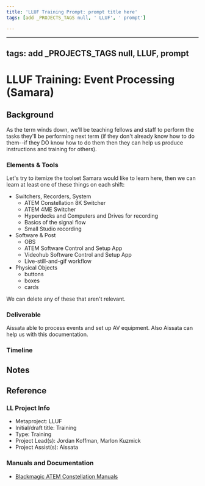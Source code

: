 ```yaml
---
title: 'LLUF Training Prompt: prompt title here'
tags: [add _PROJECTS_TAGS null, ' LLUF', ' prompt']

---
```


---
tags: add _PROJECTS_TAGS null, LLUF, prompt
---

# LLUF Training: Event Processing (Samara)

## Background

As the term winds down, we'll be teaching fellows and staff to perform the tasks they'll be performing next term (if they don't already know how to do them--if they DO know how to do them then they can help us produce instructions and training for others).

### Elements & Tools

Let's try to itemize the toolset Samara would like to learn here, then we can learn at least one of these things on each shift:

- Switchers, Recorders, System
    - ATEM Constellation 8K Switcher
    - ATEM 4ME Switcher
    - Hyperdecks and Computers and Drives for recording
    - Basics of the signal flow
    - Small Studio recording
- Software & Post
    - OBS
    - ATEM Software Control and Setup App
    - Videohub Software Control and Setup App
    - Live-still-and-gif workflow
- Physical Objects
    - buttons
    - boxes
    - cards


We can delete any of these that aren't relevant.


### Deliverable

Aissata able to process events and set up AV equipment. Also Aissata can help us with this documentation.

### Timeline


## Notes

## Reference

### LL Project Info
* Metaproject: LLUF
* Initial/draft title: Training
* Type: Training
* Project Lead(s): Jordan Koffman, Marlon Kuzmick
* Project Assist(s): Aissata

### Manuals and Documentation

- [Blackmagic ATEM Constellation Manuals]()



